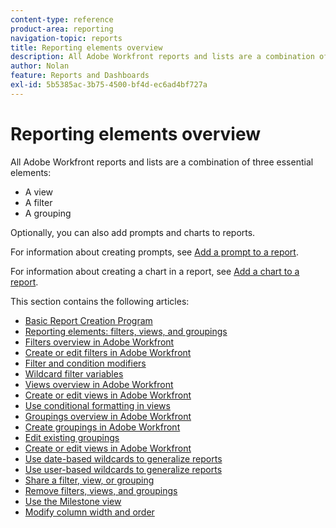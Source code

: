```yaml
---
content-type: reference
product-area: reporting
navigation-topic: reports
title: Reporting elements overview
description: All Adobe Workfront reports and lists are a combination of three essential elements - views, filters, and groupings.
author: Nolan
feature: Reports and Dashboards
exl-id: 5b5385ac-3b75-4500-bf4d-ec6ad4bf727a
---
```

# Reporting elements overview

All Adobe Workfront reports and lists are a combination of three essential elements:

* A view
* A filter
* A grouping

Optionally, you can also add prompts and charts to reports.

For information about creating prompts, see [Add a prompt to a report](../../../reports-and-dashboards/reports/creating-and-managing-reports/add-prompt-report.md).

For information about creating a chart in a report, see [Add a chart to a report](../../../reports-and-dashboards/reports/creating-and-managing-reports/add-chart-report.md).

This section contains the following articles:

* [Basic Report Creation Program](https://one.workfront.com/s/basic-report-creation-program)
* [Reporting elements: filters, views, and groupings](../../../reports-and-dashboards/reports/reporting-elements/reporting-elements-filters-views-groupings.md)
* [Filters overview in Adobe Workfront](../../../reports-and-dashboards/reports/reporting-elements/filters-overview.md) 
* [Create or edit filters in Adobe Workfront](../../../reports-and-dashboards/reports/reporting-elements/create-filters.md) 
* [Filter and condition modifiers](../../../reports-and-dashboards/reports/reporting-elements/filter-condition-modifiers.md) 
* [Wildcard filter variables](../../../reports-and-dashboards/reports/reporting-elements/understand-wildcard-filter-variables.md)
* [Views overview in Adobe Workfront](../../../reports-and-dashboards/reports/reporting-elements/views-overview.md) 
* [Create or edit views in Adobe Workfront](../../../reports-and-dashboards/reports/reporting-elements/create-edit-views.md) 
* [Use conditional formatting in views](../../../reports-and-dashboards/reports/reporting-elements/use-conditional-formatting-views.md)
* [Groupings overview in Adobe Workfront](../../../reports-and-dashboards/reports/reporting-elements/groupings-overview.md) 
* [Create groupings in Adobe Workfront](../../../reports-and-dashboards/reports/reporting-elements/create-groupings.md) 
* [Edit existing groupings](../../../reports-and-dashboards/reports/reporting-elements/edit-existing-groupings.md)
* [Create or edit views in Adobe Workfront](../../../reports-and-dashboards/reports/reporting-elements/create-edit-views.md) 
* [Use date-based wildcards to generalize reports](../../../reports-and-dashboards/reports/reporting-elements/use-date-based-wildcards-generalize-reports.md) 
* [Use user-based wildcards to generalize reports](../../../reports-and-dashboards/reports/reporting-elements/use-user-based-wildcards-generalize-reports.md) 
* [Share a filter, view, or grouping](../../../reports-and-dashboards/reports/reporting-elements/share-filter-view-grouping.md) 
* [Remove filters, views, and groupings](../../../reports-and-dashboards/reports/reporting-elements/remove-filters-views-groupings.md)
* [Use the Milestone view](../../../reports-and-dashboards/reports/reporting-elements/use-milestone-view.md) 
* [Modify column width and order](../../../reports-and-dashboards/reports/reporting-elements/modify-column-width-order.md)
